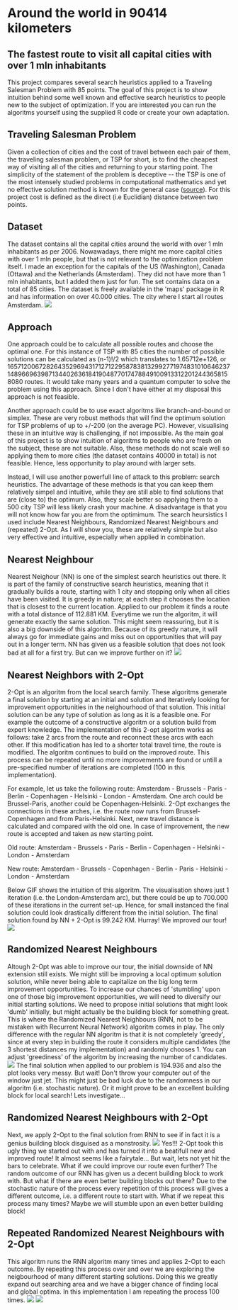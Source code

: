 # Around the world in 90414 kilometers
## The fastest route to visit all capital cities with over 1 mln inhabitants
This project compares several search heuristics applied to a Traveling Salesman Problem with 85 points. The goal of this project is to show intuition behind some well known and effective search heuristics to people new to the subject of optimization. If you are interested you can run the algoritms yourself using the supplied R code or create your own adaptation. 

## Traveling Salesman Problem
Given a collection of cities and the cost of travel between each pair of them, the traveling salesman problem, or TSP for short, is to find the cheapest way of visiting all of the cities and returning to your starting point. The simplicity of the statement of the problem is deceptive -- the TSP is one of the most intensely studied problems in computational mathematics and yet no effective solution method is known for the general case ([source](http://www.math.uwaterloo.ca/tsp/problem/index.html)). For this project cost is defined as the direct (i.e Euclidian) distance between two points.

## Dataset
The dataset contains all the capital cities around the world with over 1 mln inhabitants as per 2006. Nowawadays, there might me more capital cities with over 1 mln people, but that is not relevant to the optimization problem itself. I made an exception for the capitals of the US (Washington), Canada (Ottawa) and the Netherlands (Amsterdam). They did not have more than 1 mln inhabitants, but I added them just for fun. The set contains data on a total of 85 cities. The dataset is freely available in the 'maps' package in R and has information on over 40.000 cities. The city where I start all routes Amsterdam.
![](dataset.png)

## Approach
One approach could be to calculate all possible routes and choose the optimal one. For this instance of TSP with 85 cities the number of possible solutions can be calculated as (n-1)!/2 which translates to 1.65712e+126, or 1657120067282643529694317127122958783813299277197483101064623714896696398713440263618419048770174788491009133122012443658158080 routes. It would take many years and a quantum computer to solve the problem using this approach. Since I don't have either at my disposal this approach is not feasible. 

Another approach could be to use exact algoritms like branch-and-bound or simplex. These are very robust methods that will find the optimum solution for TSP problems of up to +/-200 (on the average PC). However, visualising these in an intuitive way is challenging, if not impossible. As the main goal of this project is to show intuition of algoritms to people who are fresh on the subject, these are not suitable. Also, these methods do not scale well so applying them to more cities (the dataset contains 40000 in total) is not feasible. Hence, less opportunity to play around with larger sets.

Instead, I will use another powerfull line of attack to this problem: search heuristics. The advantage of these methods is that you can keep them relatively simpel and intuitive, while they are still able to find solutions that are (close to) the optimum. Also, they scale better so applying them to a 500 city TSP will less likely crash your machine. A disadvantage is that you will not know how far you are from the optimimum. The search heursistics I used include Nearest Neighbours, Randomized Nearest Neighbours and (repeated) 2-Opt. As I will show you, these are relatively simple but also very effective and intuitive, especially when applied in combination. 

## Nearest Neighbour
Nearest Neighour (NN) is one of the simplest search heuristics out there. It is part of the family of constructive search heuristics, meaning that it gradually builds a route, starting with 1 city and stopping only when all cities have been visited. It is greedy in nature; at each step it chooses the location that is closest to the current location. Applied to our problem it finds a route with a total distance of 112.881 KM. Everytime we run the algoritm, it will generate exactly the same solution. This might seem reassuring, but it is also a big downside of this algoritm. Because of its greedy nature, it will always go for immediate gains and miss out on opportunities that will pay out in a longer term. NN has given us a feasible solution that does not look bad at all for a first try. But can we improve further on it?
![](NNRep1nCities85.gif)

## Nearest Neighbors with 2-Opt
2-Opt is an algoritm from the local search family. These algoritms generate a final solution by starting at an initial and  solution and iteratively looking for improvement opportunities in the neighourhood of that solution. This initial solution can be any type of solution as long as it is a feasible one. For example the outcome of a constructive algoritm or a solution build from expert knowledge. The implementation of this 2-opt algoritm works as follows: take 2 arcs from the route and reconnect these arcs with each other. If this modification has led to a shorter total travel time, the route is modified. The algoritm continues to build on the improved route. This process can be repeated until no more improvements are found or untill a pre-specified number of iterations are completed (100 in this implementation). 

For example, let us take the following route: Amsterdam - Brussels - Paris - Berlin - Copenhagen - Helsinki - London - Amsterdam. One arch could be Brussel-Paris, another could be Copenhagen-Helsinki. 2-Opt exchanges the connections in these arches, i.e. the route now runs from Brussel-Copenhagen and from Paris-Helsinki. Next, new travel distance is calculated and compared with the old one. In case of improvement, the new route is accepted and taken as new starting point. 

Old route: Amsterdam - Brussels - Paris - Berlin - Copenhagen - Helsinki - London - Amsterdam

New route: Amsterdam - Brussels - Copenhagen - Berlin - Paris - Helsinki - London - Amsterdam

Below GIF shows the intuition of this algoritm. The visualisation shows just 1 iteration (i.e. the London-Amsterdam arc), but there could be up to 700.000 of these iterations in the current set-up. Hence, for small instanced the final solution could look drastically different from the initial solution. The final solution found by NN + 2-Opt is 99.242 KM. Hurray! We improved our tour!
![](NN2OptRep1nCities85.gif)

 
## Randomized Nearest Neighbours
Altough 2-Opt was able to improve our tour, the initial downside of NN extension still exists. We might still be improving  a local optimum solution solution, while never being able to capitalize on the big long term improvement opportunities. To increase our chances of 'stumbling' upon one of those big improvement opportunities, we will need to diversify our initial starting solutions. We need to propose initial solutions that might look 'dumb' initially, but might actually be the building block for something great. This is where the Randomized Nearest Neighbours (RNN, not to be mistaken with Recurrent Neural Network) algoritm comes in play. The only difference with the regular NN algoritm is that it is not completely 'greedy', since at every step in building the route it considers multiple candidates (the 3 shortest distances my implementation) and randomly chooses 1. You can adjust 'greediness' of the algoritm by increasing the number of candidates.
![](RandNNRep1nCities85.gif)
The final solution when applied to our problem is 194.936 and also the plot looks very messy. But wait! Don't throw your computer out of the window just jet. This might just be bad luck due to the randomness in our algoritm (i.e. stochastic nature). Or it might prove to be an excellent building block for local search! Lets investigate...

## Randomized Nearest Neighbours with 2-Opt
Next, we apply 2-Opt to the final solution from RNN to see if in fact it is a genius building block disguised as a monstrosity.
![](RandNN2OptRep1nCities85.gif)
Yes!!! 2-Opt took this ugly thing we started out with and has turned it into a beatifull new and improved route! It almost seems like a fairytale... But wait, lets not yet hit the bars to celebrate. What if we could improve our route even further? The random outcome of our RNN has given us a decent building block to work with. But what if there are even better building blocks out there? Due to the stochastic nature of the process every repetition of this process will gives a different outcome, i.e. a different route to start with. What if we repeat this process many times? Maybe we will stumble upon an even better building block!

## Repeated Randomized Nearest Neighbours with 2-Opt
This algoritm runs the RNN algoritm many times and applies 2-Opt to each outcome. By repeating this process over and over we are exploring the neigbourhood of many different starting solutions. Doing this we greatly expand out searching area and we have a bigger chance of finding local and global optima. In this implementation I am repeating the process 100 times. ![](RandNN2OptRep1nCities85.gif)
![](RandNN2OptRep1nCities85.gif)







